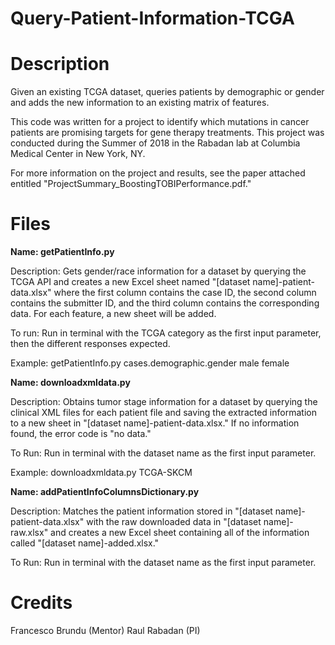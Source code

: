 # Query-Patient-Information-TCGA

# Description

Given an existing TCGA dataset, queries patients by demographic or gender and adds the new information to an existing matrix of features.

This code was written for a project to identify which mutations in cancer patients are promising targets for gene therapy treatments. This project was conducted during the Summer of 2018 in the Rabadan lab at Columbia Medical Center in New York, NY.

For more information on the project and results, see the paper attached entitled "ProjectSummary_BoostingTOBIPerformance.pdf."

# Files

**Name: getPatientInfo.py**

Description: Gets gender/race information for a dataset by querying the TCGA API and creates a new Excel sheet named "[dataset name]-patient-data.xlsx" where the first column contains the case ID, the second column contains the submitter ID, and the third column contains the corresponding data. For each feature, a new sheet will be added.

To run: Run in terminal with the TCGA category as the first input parameter, then the different responses expected.

Example: getPatientInfo.py cases.demographic.gender male female

**Name: downloadxmldata.py**

Description: Obtains tumor stage information for a dataset by querying the clinical XML files for each patient file and saving the extracted information to a new sheet in "[dataset name]-patient-data.xlsx." If no information found, the error code is "no data."

To Run: Run in terminal with the dataset name as the first input parameter.

Example: downloadxmldata.py TCGA-SKCM

**Name: addPatientInfoColumnsDictionary.py**

Description: Matches the patient information stored in "[dataset name]-patient-data.xlsx" with the raw downloaded data in "[dataset name]-raw.xlsx" and creates a new Excel sheet containing all of the information called "[dataset name]-added.xlsx."

To Run: Run in terminal with the dataset name as the first input parameter.

# Credits

Francesco Brundu (Mentor)
Raul Rabadan (PI)
